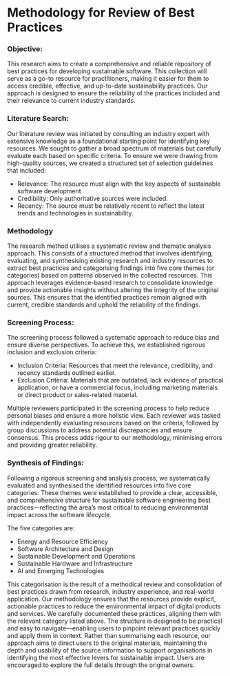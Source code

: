 # Methodology for Review of Best Practices

### Objective:
This research aims to create a comprehensive and reliable repository of best practices for developing sustainable software. This collection will serve as a go-to resource for practitioners, making it easier for them to access credible, effective, and up-to-date sustainability practices. Our approach is designed to ensure the reliability of the practices included and their relevance to current industry standards.

### Literature Search:
Our literature review was initiated by consulting an industry expert with extensive knowledge as a foundational starting point for identifying key resources. We sought to gather a broad spectrum of materials but carefully evaluate each based on specific criteria.
To ensure we were drawing from high-quality sources, we created a structured set of selection guidelines that included:
- Relevance: The resource must align with the key aspects of sustainable software development
- Credibility: Only authoritative sources were included.
- Recency: The source must be relatively recent to reflect the latest trends and technologies in sustainability.

### Methodology
The research method utilises a systematic review and thematic analysis approach. This consists of a structured method that involves identifying, evaluating, and synthesising existing research and industry resources to extract best practices and categorising findings into five core themes (or categories) based on patterns observed in the collected resources. This approach leverages evidence-based research to consolidate knowledge and provide actionable insights without altering the integrity of the original sources. This ensures that the identified practices remain aligned with current, credible standards and uphold the reliability of the findings.

### Screening Process:
The screening process followed a systematic approach to reduce bias and ensure diverse perspectives. To achieve this, we established rigorous inclusion and exclusion criteria:
- Inclusion Criteria: Resources that meet the relevance, credibility, and recency standards outlined earlier.
- Exclusion Criteria: Materials that are outdated, lack evidence of practical application, or have a commercial focus, including marketing materials or direct product or sales-related material.

Multiple reviewers participated in the screening process to help reduce personal biases and ensure a more holistic view. Each reviewer was tasked with independently evaluating resources based on the criteria, followed by group discussions to address potential discrepancies and ensure consensus. This process adds rigour to our methodology, minimising errors and providing greater reliability.

### Synthesis of Findings:
Following a rigorous screening and analysis process, we systematically evaluated and synthesised the identified resources into five core categories. These themes were established to provide a clear, accessible, and comprehensive structure for sustainable software engineering best practices—reflecting the area’s most critical to reducing environmental impact across the software lifecycle.

The five categories are:

- Energy and Resource Efficiency
- Software Architecture and Design
- Sustainable Development and Operations
- Sustainable Hardware and Infrastructure
- AI and Emerging Technologies

This categorisation is the result of a methodical review and consolidation of best practices drawn from research, industry experience, and real-world application. Our methodology ensures that the resources provide explicit, actionable practices to reduce the environmental impact of digital products and services. We carefully documented these practices, aligning them with the relevant category listed above. The structure is designed to be practical and easy to navigate—enabling users to pinpoint relevant practices quickly and apply them in context. Rather than summarising each resource, our approach aims to direct users to the original materials, maintaining the depth and usability of the source information to support organisations in identifying the most effective levers for sustainable impact. Users are encouraged to explore the full details through the original owners.










